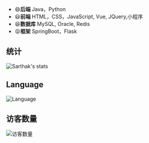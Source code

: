 <!--自定义Github主页-->

- 😄**后端** Java，Python
- 😃**前端** HTML，CSS，JavaScript, Vue, JQuery,小程序
- 😆**数据库** MySQL, Oracle, Redis
- 😝**框架** SpringBoot，Flask

## 统计

![Sarthak's stats](https://github-readme-stats.vercel.app/api?username=wxyShine&show_icons=true)

## Language

![Language](https://github-readme-stats.vercel.app/api/top-langs/?username=wxyShine)


## 访客数量  

<img align='center' src="https://profile-counter.glitch.me/wxyShine/count.svg" alt="访客数量"/>
